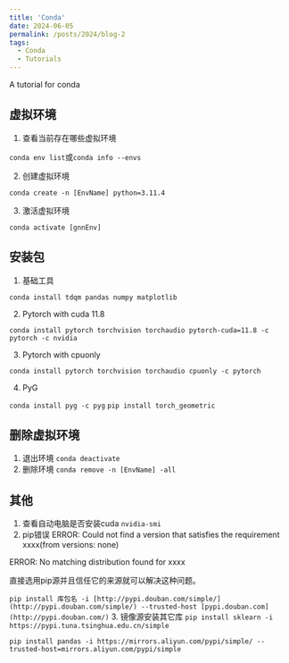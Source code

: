 ```yaml
---
title: 'Conda'
date: 2024-06-05
permalink: /posts/2024/blog-2
tags:
  - Conda
  - Tutorials
---
```


A tutorial for conda


虚拟环境
------

1. 查看当前存在哪些虚拟环境

```conda env list```或```conda info --envs```

2. 创建虚拟环境

```conda create -n [EnvName] python=3.11.4```

3. 激活虚拟环境

```conda activate [gnnEnv]```


安装包
------

1. 基础工具

  ```conda install tdqm pandas numpy matplotlib```

2. Pytorch with cuda 11.8

  ```conda install pytorch torchvision torchaudio pytorch-cuda=11.8 -c pytorch -c nvidia```

3. Pytorch with cpuonly

  ```conda install pytorch torchvision torchaudio cpuonly -c pytorch```

4. PyG

  ```conda install pyg -c pyg```
  ```pip install torch_geometric```


删除虚拟环境
------

1. 退出环境
  ```conda deactivate```
2. 删除环境
  ```conda remove -n [EnvName] -all```

其他
------

1. 查看自动电脑是否安装cuda
  ```nvidia-smi```
2. pip错误
  ERROR: Could not find a version that satisfies the requirement xxxx(from versions: none)

  ERROR: No matching distribution found for xxxx

  直接选用pip源并且信任它的来源就可以解决这种问题。

  ```pip install 库包名 -i [http://pypi.douban.com/simple/](http://pypi.douban.com/simple/) --trusted-host [pypi.douban.com](http://pypi.douban.com/)```
3. 镜像源安装其它库
  ```pip install sklearn -i https://pypi.tuna.tsinghua.edu.cn/simple```

  ```pip install pandas -i https://mirrors.aliyun.com/pypi/simple/ --trusted-host=mirrors.aliyun.com/pypi/simple```
